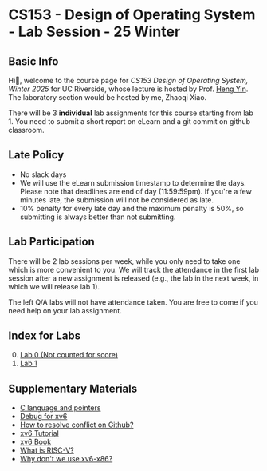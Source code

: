 # CS153 - Design of Operating System - Lab Session - 25 Winter

## Basic Info

Hi👋, welcome to the course page for *CS153 Design of Operating System, Winter 2025* for UC Riverside, whose lecture is hosted by Prof. [Heng Yin](https://www.cs.ucr.edu/~heng/). The laboratory section would be hosted by me, Zhaoqi Xiao. 

There will be 3 **individual** lab assignments for this course starting from lab 1. You need to submit a short report on eLearn and a git commit on github classroom. 

## Late Policy

* No slack days
* We will use the eLearn submission timestamp to determine the days. Please note that deadlines are end of day (11:59:59pm). If you're a few minutes late, the submission will not be considered as late.
* 10% penalty for every late day and the maximum penalty is 50%, so submitting is always better than not submitting.

## Lab Participation

There will be 2 lab sessions per week, while you only need to take one which is more convenient to you. We will track the attendance in the first lab session after a new assignment is released (e.g., the lab in the next week, in which we will release lab 1). 

The left Q/A labs will not have attendance taken. You are free to come if you need help on your lab assignment. 

## Index for Labs

0. [Lab 0 (Not counted for score)](./lab-instructions/lab0.md)
1. [Lab 1](./lab-instructions/lab1.md)

## Supplementary Materials

* [C language and pointers](./lab-instructions/c-pointers.md)
* [Debug for xv6](https://gdjs2.cn/UCR-CS202-24Fall/lab-tutorials/debug/)
* [How to resolve conflict on Github?](https://docs.github.com/en/pull-requests/collaborating-with-pull-requests/addressing-merge-conflicts/resolving-a-merge-conflict-on-github)
* [xv6 Tutorial](https://pdos.csail.mit.edu/6.828/2024/)
* [xv6 Book](https://pdos.csail.mit.edu/6.828/2024/xv6/book-riscv-rev4.pdf)
* [What is RISC-V?](https://en.wikipedia.org/wiki/RISC-V)
* [Why don't we use xv6-x86?](https://github.com/mit-pdos/xv6-public/blob/master/README)